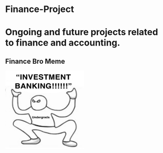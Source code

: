 # Finance-Project
<h1>Ongoing and future projects related to finance and accounting.</h1>

<h2>Finance Bro Meme</h2>
<img src="asset/InvestmentBank.jpeg" height=250 width=250>
